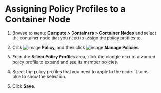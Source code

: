 # Assigning Policy Profiles to a Container Node

1. Browse to menu: **Compute > Containers > Container Nodes**
   and select the container node that you need to assign the
   policy profiles to.

2. Click ![image](../images/1941.png) **Policy**, and then click
   ![image](../images/1851.png) **Manage Policies**.

3. From the **Select Policy Profiles** area, click the triangle
   next to a wanted policy profile to expand and see its member
   policies.

4. Select the policy profiles that you need to apply to the
   node. It turns blue to show the selection.

5. Click **Save**.
